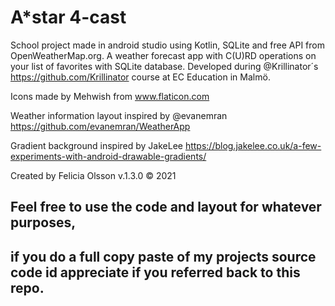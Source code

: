 # A*star 4-cast
School project made in android studio using Kotlin, SQLite and free API from OpenWeatherMap.org.
A weather forecast app with C(U)RD operations on your list of favorites with SQLite database. Developed during @Krillinator´s https://github.com/Krillinator course at EC Education in Malmö.

Icons made by Mehwish from www.flaticon.com

Weather information layout inspired by @evanemran https://github.com/evanemran/WeatherApp

Gradient background inspired by JakeLee https://blog.jakelee.co.uk/a-few-experiments-with-android-drawable-gradients/

Created by Felicia Olsson
v.1.3.0 © 2021

## Feel free to use the code and layout for whatever purposes, 
## if you do a full copy paste of my projects source code id appreciate if you referred back to this repo.
